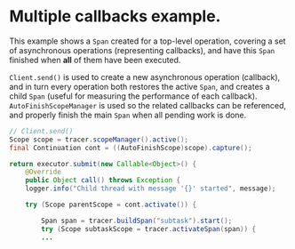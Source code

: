 # Multiple callbacks example.

This example shows a `Span` created for a top-level operation, covering a set of asynchronous operations (representing callbacks), and have this `Span` finished when **all** of them have been executed.

`Client.send()` is used to create a new asynchronous operation (callback), and in turn every operation both restores the active `Span`, and creates a child `Span` (useful for measuring the performance of each callback). `AutoFinishScopeManager` is used so the related callbacks can be referenced, and properly finish the main `Span` when all pending work is done.

```java
// Client.send()
Scope scope = tracer.scopeManager().active();
final Continuation cont = ((AutoFinishScope)scope).capture();

return executor.submit(new Callable<Object>() {
    @Override
    public Object call() throws Exception {
	logger.info("Child thread with message '{}' started", message);

	try (Scope parentScope = cont.activate()) {

	    Span span = tracer.buildSpan("subtask").start();
	    try (Scope subtaskScope = tracer.activateSpan(span)) {
		...

```
